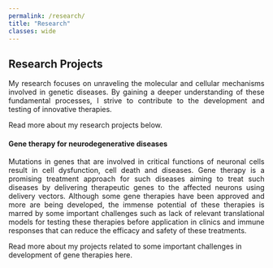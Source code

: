```yaml
---
permalink: /research/
title: "Research"
classes: wide
---
```


## **Research Projects**
<p align="justify">My research focuses on unraveling the molecular and cellular mechanisms involved in genetic diseases. By gaining a deeper understanding of these fundamental processes, I strive to contribute to the development and testing of innovative therapies.</p>
Read more about my research projects below.

#### **Gene therapy for neurodegenerative diseases**
<p align="justify">Mutations in genes that are involved in critical functions of neuronal cells result in cell dysfunction, cell death and diseases. Gene therapy is a promising treatment approach for such diseases aiming to treat such diseases by delivering therapeutic genes to the affected neurons using delivery vectors. Although some gene therapies have been approved and more are being developed, the immense potential of these therapies is marred by some important challenges such as lack of relevant translational models for testing these therapies before application in clinics and immune responses that can reduce the efficacy and safety of these treatments.</p>
Read more about my projects related to some important challenges in development of gene therapies here.
